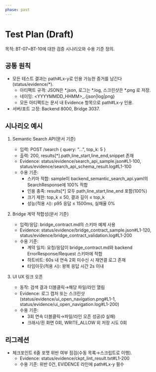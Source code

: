 ```yaml
---
phase: past
---
```


# Test Plan (Draft)

목적: BT-07~BT-10에 대한 검증 시나리오와 수용 기준 정의.

## 공통 원칙
- 모든 테스트 결과는 path#Lx-y로 인용 가능한 증거를 남긴다(status/evidence/*).
  - 아티팩트 규격: JSON은 *.json, 로그는 *.log, 스크린샷은 *.png 로 저장.
  - 네이밍: <YYYYMMDD_HHMM>_<scenario>.{json|log|png}
  - 모든 아티팩트는 문서 내 Evidence 항목으로 path#Lx-y 인용.
- 서버/포트 고정: Backend 8000, Bridge 3037.

## 시나리오 예시
1) Semantic Search API(문서 기준)
   - 입력: POST /search { query: "...", top_k: 5 }
   - 출력: 200, results[*].path,line_start,line_end,snippet 존재
   - Evidence: status/evidence/search_api_sample.json#L1-100, status/evidence/search_api_schema_result.log#L1-100
   - 수용 기준:
     - 스키마 적합: sample이 backend_semantic_search_api.yaml의 SearchResponse에 100% 적합
     - 인용 충족: results[*] 모두 path,line_start,line_end 포함(100%)
     - 크기 제한: top_k ≤ 50, 결과 길이 ≤ top_k
     - 성능(적용 시): p95 응답 ≤ 1500ms, 실패율 0%

2) Bridge 계약 적합성(문서 기준)
   - 입력/응답: bridge_contract.md의 스키마 예제 사용
   - Evidence: status/evidence/bridge_contract_sample.json#L1-120, status/evidence/bridge_contract_validation.log#L1-200
   - 수용 기준:
     - 계약 일치: 요청/응답이 bridge_contract.md와 backend ErrorResponse/Request 스키마에 적합
     - 하트비트: 60s 내 연속 2회 미수신 시 재연결 로그 존재
     - 타임아웃(적용 시): 왕복 응답 시간 2s 이내

3) UI UX 링크 오픈
   - 동작: 검색 결과 더블클릭→해당 파일/라인 열림
   - Evidence: 로그 캡처 또는 스크린샷(status/evidence/ui_open_navigation.png#L1-1, status/evidence/ui_open_navigation.log#L1-200)
   - 수용 기준:
     - 3회 연속 더블클릭→파일/라인 오픈 성공(0 실패)
     - 크래시/흰 화면 0회, WRITE_ALLOW 외 저장 시도 0회

## 리그레션
- 체크포인트 6줄 포맷 위반 여부 점검(수동 목록→스크립트로 이행).
  - Evidence: status/evidence/ckpt_lint_result.txt#L1-200
  - 수용 기준: 위반 0건, EVIDENCE 라인에 path#Lx-y 필수
